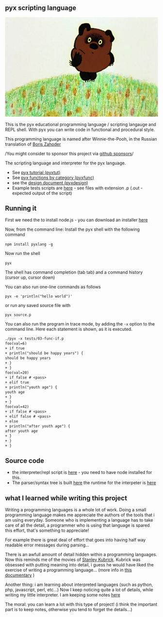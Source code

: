 ## pyx scripting language

[<img alt="PUX - link to youtube video" src="notes/pux.jpg" />](https://www.youtube.com/watch?v=l3yhBEQlH_Y) 

This is the pyx educational programming language / scripting langauge and REPL shell.  With pyx you can write code in functional and procedural style.

This programming language is named after Winnie-the-Pooh, in the Russian translation of [Boris Zahoder](https://en.wikipedia.org/wiki/Boris_Zakhoder)

/You might consider to sponsor this project via [github sponsors](https://github.com/sponsors/MoserMichael)/

The scripting language and interpreter for the pyx language.  

- See [pyx tutorial (pyxtut)](PYXTUT.md)
- See [pyx functions by category (pyxfunc)](PYXFUNC.md)
- see the [design document (pyxdesign)](PYXDESIGN.md)
- Example tests scripts are [here](https://github.com/MoserMichael/jscriptparse/tree/main/tests) - see files with extension .p (.out - expected output of the script)

## Running it

First we need the to install node.js - you can download an installer [here](https://nodejs.org/en/download/)

Now, from the command line: Install the pyx shell with the following command 

```npm install pyxlang -g```

Now run the shell 

```pyx```

The shell has command completion (tab tab) and a command history (cursor up, cursor down)

You can also run one-line commands as follows

```
pyx -e 'println("hello world")'
```

or run any saved source file with

```
pyx source.p
```

You can also run the program in trace mode, by adding the ```-x``` option to the command line. Here each statement is shown, as it is executed.

```
./pyx -x tests/03-func-if.p
foo(val=6)
+ if true
+ println("should be happy years") {
should be happy years
+ }
+ }
foo(val=20)
+ if false # <pass>
+ elif true
+ println("youth age") {
youth age
+ }
+ }
foo(val=42)
+ if false # <pass>
+ elif false # <pass>
+ else
+ println("after youth age") {
after youth age
+ }
+ }
+ }
```

## Source code 

- the interpreter/repl script is [here](https://github.com/MoserMichael/jscriptparse/blob/main/pyx) - you need to have node installed for this.
- The parser/syntax tree is built [here](https://github.com/MoserMichael/jscriptparse/blob/main/scripty.js) the runtime for the interpeter is [here](https://github.com/MoserMichael/jscriptparse/blob/main/rt.js) 


## what I learned while writing this project

Writing a programming languages is a whole lot of work. Doing a small programming language makes me appreciate the authors of the tools that i am using everyday. Someone who is implementing a language has to take care of all the detail, a programmer who is using that language is spared this effort, that's something to appreciate!

For example there is great deal of effort that goes into having half way readable error messages during parsing...

There is an awfull amount of detail hidden within a programming languages. Now this reminds me of the movies of [Stanley Kubrick](https://en.wikipedia.org/wiki/Stanley_Kubrick). Kubrick was obsessed with putting meaning into detail, i guess he would have liked the exercise of writing a programming language... (more info in [this documentary](https://www.youtube.com/watch?v=h8t5JFeoesk) )

Another thing: i am learning about interpreted languages (such as python, php, javascript, perl, etc...) 
Now I keep noticing quite a lot of details, while writing my little interpreter. I am keeping some notes [here](https://github.com/MoserMichael/jscriptparse/blob/main/notes/notes.txt)

The moral: you can learn a lot with this type of project! (i think the important part is to keep notes, otherwise you tend to forget the details...)


